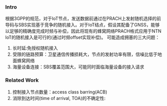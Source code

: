 ### **Intro**
根据3GPP的规范，对于IoT节点，发送数据前通过在PRACH上发射随机选择的前导码与SBS实现基于竞争的随机接入。对于IoT结点，假设其配备了GNSS，能够以足够的精确度完成时频与补偿，因此将现有的蜂窝网络PRACH格式应用于NTN IoT的随机接入是可行的(通过时频offset实现补偿)。
可能造成拥塞的三大问题：
1. 长时延:免授权随机接入
2. 受限的链路预算：卫星通信传播损耗大，节点的发射功率有限，信噪比低于地面蜂窝网络
3. 海量设备连接：SBS覆盖范围大，可能同时面临海量设备的接入请求

### **Related Work**
1. 控制接入节点数量：access class barring(ACB)
2. 消除到达时间(time of arrival, TOA)的不确定性: